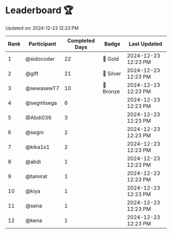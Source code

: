 # Leaderboard 🏆

Updated on: 2024-12-23 12:23 PM

| Rank | Participant       | Completed Days | Badge      | Last Updated         |
|------|-------------------|----------------|------------|----------------------|
| 1    | @sidocoder        | 22             | 🏅 Gold     | 2024-12-23 12:23 PM |
| 2    | @gift             | 21             | 🥈 Silver   | 2024-12-23 12:23 PM |
| 3    | @sewasewT7        | 10             | 🥉 Bronze   | 2024-12-23 12:23 PM |
| 4    | @segnitsega       | 6              |            | 2024-12-23 12:23 PM |
| 5    | @Abdi036          | 3              |            | 2024-12-23 12:23 PM |
| 6    | @segni            | 2              |            | 2024-12-23 12:23 PM |
| 7    | @kika1s1          | 2              |            | 2024-12-23 12:23 PM |
| 8    | @abdi             | 1              |            | 2024-12-23 12:23 PM |
| 9    | @tamirat          | 1              |            | 2024-12-23 12:23 PM |
| 10   | @kiya             | 1              |            | 2024-12-23 12:23 PM |
| 11   | @sena             | 1              |            | 2024-12-23 12:23 PM |
| 12   | @kena             | 1              |            | 2024-12-23 12:23 PM |
